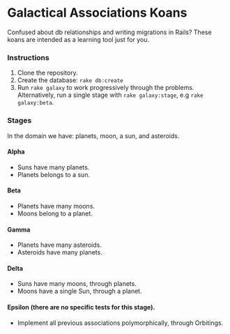 # Galactical Associations Koans
Confused about db relationships and writing migrations in Rails? These koans are intended as a learning tool just for you.

### Instructions
1. Clone the repository.
2. Create the database: `rake db:create`
3. Run `rake galaxy` to work progressively through the problems. Alternatively, run a single stage with `rake galaxy:stage`, e.g `rake galaxy:beta`.

### Stages
In the domain we have: planets, moon, a sun, and asteroids.

#### Alpha
- Suns have many planets.
- Planets belongs to a sun.

#### Beta
- Planets have many moons.
- Moons belong to a planet.

#### Gamma
- Planets have many asteroids.
- Asteroids have many planets.

#### Delta
- Suns have many moons, through planets.
- Moons have a single Sun, through a planet.

#### Epsilon (there are no specific tests for this stage).
- Implement all previous associations polymorphically, through Orbitings.
